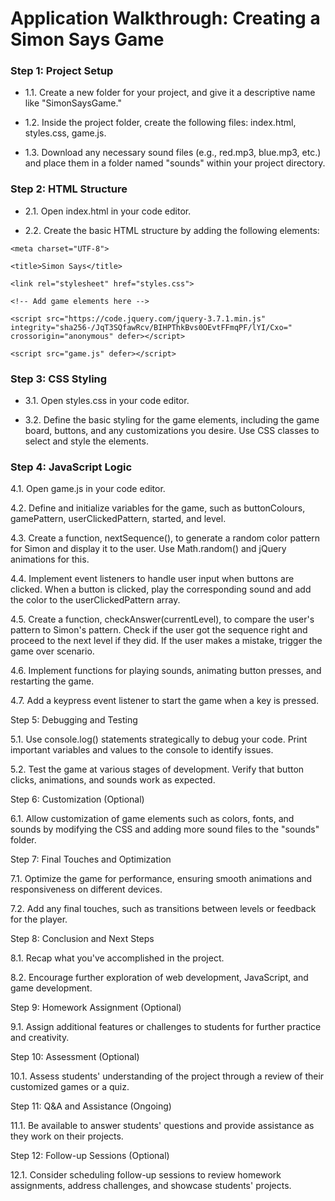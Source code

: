 # Application Walkthrough: Creating a Simon Says Game

### Step 1: Project Setup

- 1.1. Create a new folder for your project, and give it a descriptive name like "SimonSaysGame."

- 1.2. Inside the project folder, create the following files: index.html, styles.css, game.js.

- 1.3. Download any necessary sound files (e.g., red.mp3, blue.mp3, etc.) and place them in a folder named "sounds" within your project directory.

### Step 2: HTML Structure

- 2.1. Open index.html in your code editor.

- 2.2. Create the basic HTML structure by adding the following elements:

<!DOCTYPE html>

<html lang="en">

<head>

    <meta charset="UTF-8">

    <title>Simon Says</title>

    <link rel="stylesheet" href="styles.css">

</head>

<body>

    <!-- Add game elements here -->

    <script src="https://code.jquery.com/jquery-3.7.1.min.js" integrity="sha256-/JqT3SQfawRcv/BIHPThkBvs0OEvtFFmqPF/lYI/Cxo=" crossorigin="anonymous" defer></script>

    <script src="game.js" defer></script>

</body>

</html>

### Step 3: CSS Styling

- 3.1. Open styles.css in your code editor.

- 3.2. Define the basic styling for the game elements, including the game board, buttons, and any customizations you desire. Use CSS classes to select and style the elements.

### Step 4: JavaScript Logic

4.1. Open game.js in your code editor.

4.2. Define and initialize variables for the game, such as buttonColours, gamePattern, userClickedPattern, started, and level.

4.3. Create a function, nextSequence(), to generate a random color pattern for Simon and display it to the user. Use Math.random() and jQuery animations for this.

4.4. Implement event listeners to handle user input when buttons are clicked. When a button is clicked, play the corresponding sound and add the color to the userClickedPattern array.

4.5. Create a function, checkAnswer(currentLevel), to compare the user's pattern to Simon's pattern. Check if the user got the sequence right and proceed to the next level if they did. If the user makes a mistake, trigger the game over scenario.

4.6. Implement functions for playing sounds, animating button presses, and restarting the game.

4.7. Add a keypress event listener to start the game when a key is pressed.

Step 5: Debugging and Testing

5.1. Use console.log() statements strategically to debug your code. Print important variables and values to the console to identify issues.

5.2. Test the game at various stages of development. Verify that button clicks, animations, and sounds work as expected.

Step 6: Customization (Optional)

6.1. Allow customization of game elements such as colors, fonts, and sounds by modifying the CSS and adding more sound files to the "sounds" folder.

Step 7: Final Touches and Optimization

7.1. Optimize the game for performance, ensuring smooth animations and responsiveness on different devices.

7.2. Add any final touches, such as transitions between levels or feedback for the player.

Step 8: Conclusion and Next Steps

8.1. Recap what you've accomplished in the project.

8.2. Encourage further exploration of web development, JavaScript, and game development.

Step 9: Homework Assignment (Optional)

9.1. Assign additional features or challenges to students for further practice and creativity.

Step 10: Assessment (Optional)

10.1. Assess students' understanding of the project through a review of their customized games or a quiz.

Step 11: Q&A and Assistance (Ongoing)

11.1. Be available to answer students' questions and provide assistance as they work on their projects.

Step 12: Follow-up Sessions (Optional)

12.1. Consider scheduling follow-up sessions to review homework assignments, address challenges, and showcase students' projects.
